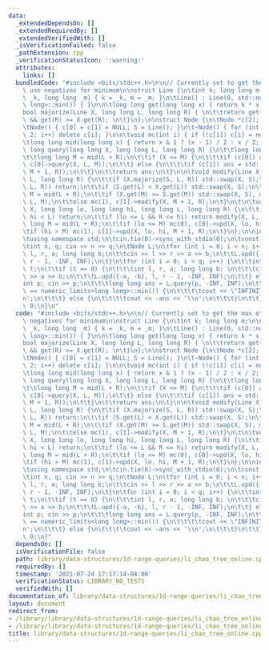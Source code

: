 ```yaml
---
data:
  _extendedDependsOn: []
  _extendedRequiredBy: []
  _extendedVerifiedWith: []
  _isVerificationFailed: false
  _pathExtension: cpp
  _verificationStatusIcon: ':warning:'
  attributes:
    links: []
  bundledCode: "#include <bits/stdc++.h>\n\n// Currently set to get the max of things,\
    \ use negatives for minimum\n\nstruct Line {\n\tint k; long long m;\n\n\tLine(int\
    \ _k, long long _m) { k = _k, m = _m; }\n\tLine() : Line(0, std::numeric_limits<long\
    \ long>::min()) { }\n\n\tlong long get(long long x) { return k * x + m; }\n\n\t\
    bool majorize(Line X, long long L, long long R) { \n\t\treturn get(L) >= X.get(L)\
    \ && get(R) >= X.get(R); \n\t}\n};\n\nstruct Node {\n\tNode *c[2]; Line S;\n\n\
    \tNode() { c[0] = c[1] = NULL; S = Line(); }\n\t~Node() { for (int i = 0; i <\
    \ 2; i++) delete c[i]; }\n\n\tvoid mc(int i) { if (!c[i]) c[i] = new Node(); }\n\
    \tlong long mid(long long x) { return x & 1 ? (x - 1) / 2 : x / 2; }\n\n\tlong\
    \ long query(long long X, long long L, long long R) {\n\t\tlong long ans = S.get(X);\n\
    \t\tlong long M = mid(L + R);\n\t\tif (X <= M) {\n\t\t\tif (c[0]) ans = std::max(ans,\
    \ c[0]->query(X, L, M));\n\t\t} else {\n\t\t\tif (c[1]) ans = std::max(ans, c[1]->query(X,\
    \ M + 1, R));\n\t\t}\n\t\treturn ans;\n\t}\n\n\tvoid modify(Line X, long long\
    \ L, long long R) {\n\t\tif (X.majorize(S, L, R)) std::swap(X, S);\n\t\tif (S.majorize(X,\
    \ L, R)) return;\n\t\tif (S.get(L) < X.get(L)) std::swap(X, S);\n\t\tlong long\
    \ M = mid(L + R);\n\t\tif (X.get(M) >= S.get(M)) std::swap(X, S), mc(0), c[0]->modify(X,\
    \ L, M);\n\t\telse mc(1), c[1]->modify(X, M + 1, R);\n\t}\n\t\n\tvoid upd(Line\
    \ X, long long lo, long long hi, long long L, long long R) {\n\t\tif (R < lo ||\
    \ hi < L) return;\n\t\tif (lo <= L && R <= hi) return modify(X, L, R);\n\t\tlong\
    \ long M = mid(L + R);\n\t\tif (lo <= M) mc(0), c[0]->upd(X, lo, hi, L, M);\n\t\
    \tif (hi > M) mc(1), c[1]->upd(X, lo, hi, M + 1, R);\n\t}\n};\n\nint main() {\n\
    \tusing namespace std;\n\tcin.tie(0)->sync_with_stdio(0);\n\tconst int INF = 1e9;\n\
    \tint n, q; cin >> n >> q;\n\tNode L;\n\tfor (int i = 0; i < n; i++) {\n\t\tint\
    \ l, r, a; long long b;\n\t\tcin >> l >> r >> a >> b;\n\t\tL.upd({-a, -b}, l,\
    \ r - 1, -INF, INF);\n\t}\n\tfor (int i = 0; i < q; i++) {\n\t\tint t; cin >>\
    \ t;\n\t\tif (t == 0) {\n\t\t\tint l, r, a; long long b; \n\t\t\tcin >> l >> r\
    \ >> a >> b;\n\t\t\tL.upd({-a, -b}, l, r - 1, -INF, INF);\n\t\t} else {\n\t\t\t\
    int p; cin >> p;\n\t\t\tlong long ans = L.query(p, -INF, INF);\n\t\t\tif (ans\
    \ == numeric_limits<long long>::min()) {\n\t\t\t\tcout << \"INFINITY\" << '\\\
    n';\n\t\t\t} else {\n\t\t\t\tcout << -ans << '\\n';\n\t\t\t}\n\t\t}\n\t}\n\treturn\
    \ 0;\n}\n"
  code: "#include <bits/stdc++.h>\n\n// Currently set to get the max of things, use\
    \ negatives for minimum\n\nstruct Line {\n\tint k; long long m;\n\n\tLine(int\
    \ _k, long long _m) { k = _k, m = _m; }\n\tLine() : Line(0, std::numeric_limits<long\
    \ long>::min()) { }\n\n\tlong long get(long long x) { return k * x + m; }\n\n\t\
    bool majorize(Line X, long long L, long long R) { \n\t\treturn get(L) >= X.get(L)\
    \ && get(R) >= X.get(R); \n\t}\n};\n\nstruct Node {\n\tNode *c[2]; Line S;\n\n\
    \tNode() { c[0] = c[1] = NULL; S = Line(); }\n\t~Node() { for (int i = 0; i <\
    \ 2; i++) delete c[i]; }\n\n\tvoid mc(int i) { if (!c[i]) c[i] = new Node(); }\n\
    \tlong long mid(long long x) { return x & 1 ? (x - 1) / 2 : x / 2; }\n\n\tlong\
    \ long query(long long X, long long L, long long R) {\n\t\tlong long ans = S.get(X);\n\
    \t\tlong long M = mid(L + R);\n\t\tif (X <= M) {\n\t\t\tif (c[0]) ans = std::max(ans,\
    \ c[0]->query(X, L, M));\n\t\t} else {\n\t\t\tif (c[1]) ans = std::max(ans, c[1]->query(X,\
    \ M + 1, R));\n\t\t}\n\t\treturn ans;\n\t}\n\n\tvoid modify(Line X, long long\
    \ L, long long R) {\n\t\tif (X.majorize(S, L, R)) std::swap(X, S);\n\t\tif (S.majorize(X,\
    \ L, R)) return;\n\t\tif (S.get(L) < X.get(L)) std::swap(X, S);\n\t\tlong long\
    \ M = mid(L + R);\n\t\tif (X.get(M) >= S.get(M)) std::swap(X, S), mc(0), c[0]->modify(X,\
    \ L, M);\n\t\telse mc(1), c[1]->modify(X, M + 1, R);\n\t}\n\t\n\tvoid upd(Line\
    \ X, long long lo, long long hi, long long L, long long R) {\n\t\tif (R < lo ||\
    \ hi < L) return;\n\t\tif (lo <= L && R <= hi) return modify(X, L, R);\n\t\tlong\
    \ long M = mid(L + R);\n\t\tif (lo <= M) mc(0), c[0]->upd(X, lo, hi, L, M);\n\t\
    \tif (hi > M) mc(1), c[1]->upd(X, lo, hi, M + 1, R);\n\t}\n};\n\nint main() {\n\
    \tusing namespace std;\n\tcin.tie(0)->sync_with_stdio(0);\n\tconst int INF = 1e9;\n\
    \tint n, q; cin >> n >> q;\n\tNode L;\n\tfor (int i = 0; i < n; i++) {\n\t\tint\
    \ l, r, a; long long b;\n\t\tcin >> l >> r >> a >> b;\n\t\tL.upd({-a, -b}, l,\
    \ r - 1, -INF, INF);\n\t}\n\tfor (int i = 0; i < q; i++) {\n\t\tint t; cin >>\
    \ t;\n\t\tif (t == 0) {\n\t\t\tint l, r, a; long long b; \n\t\t\tcin >> l >> r\
    \ >> a >> b;\n\t\t\tL.upd({-a, -b}, l, r - 1, -INF, INF);\n\t\t} else {\n\t\t\t\
    int p; cin >> p;\n\t\t\tlong long ans = L.query(p, -INF, INF);\n\t\t\tif (ans\
    \ == numeric_limits<long long>::min()) {\n\t\t\t\tcout << \"INFINITY\" << '\\\
    n';\n\t\t\t} else {\n\t\t\t\tcout << -ans << '\\n';\n\t\t\t}\n\t\t}\n\t}\n\treturn\
    \ 0;\n}"
  dependsOn: []
  isVerificationFile: false
  path: library/data-structures/1d-range-queries/li_chao_tree_online.cpp
  requiredBy: []
  timestamp: '2021-07-24 17:17:14-04:00'
  verificationStatus: LIBRARY_NO_TESTS
  verifiedWith: []
documentation_of: library/data-structures/1d-range-queries/li_chao_tree_online.cpp
layout: document
redirect_from:
- /library/library/data-structures/1d-range-queries/li_chao_tree_online.cpp
- /library/library/data-structures/1d-range-queries/li_chao_tree_online.cpp.html
title: library/data-structures/1d-range-queries/li_chao_tree_online.cpp
---
```

